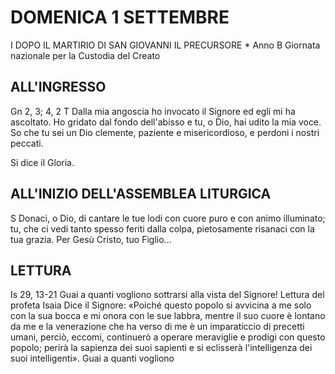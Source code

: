 # DOMENICA 1 SETTEMBRE 

I DOPO IL MARTIRIO DI SAN GIOVANNI IL PRECURSORE * Anno B
Giornata nazionale per la Custodia del Creato

## ALL'INGRESSO

Gn 2, 3; 4, 2
T Dalla mia angoscia ho invocato il Signore ed egli mi ha ascoltato. Ho gridato dal fondo dell'abisso e tu, o Dio, hai udito la mia voce. So che tu sei un Dio clemente, paziente e misericordioso, e perdoni i nostri peccati.

Si dice il Gloria.

## ALL'INIZIO DELL'ASSEMBLEA LITURGICA

S Donaci, o Dio, di cantare le tue lodi con cuore puro e con animo illuminato; tu, che ci vedi tanto spesso feriti dalla colpa, pietosamente risanaci con la tua grazia. Per Gesù Cristo, tuo Figlio...

## LETTURA

Is 29, 13-21
Guai a quanti vogliono sottrarsi alla vista del Signore!
Lettura del profeta Isaia
Dice il Signore: «Poiché questo popolo si avvicina a me solo con la sua bocca e mi onora con le sue labbra, mentre il suo cuore è lontano da me e la venerazione che ha verso di me è un imparaticcio di precetti umani, perciò, eccomi, continuerò a operare meraviglie e prodigi con questo popolo; perirà la sapienza dei suoi sapienti e si eclisserà l'intelligenza dei suoi intelligenti». Guai a quanti vogliono